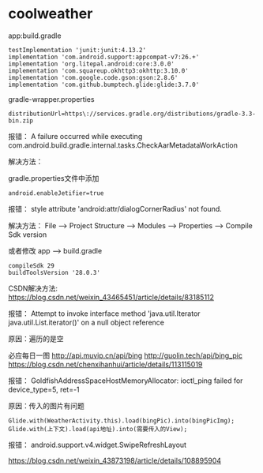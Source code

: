 # coolweather

app:build.gradle
```
testImplementation 'junit:junit:4.13.2'
implementation 'com.android.support:appcompat-v7:26.+'
implementation 'org.litepal.android:core:3.0.0'
implementation 'com.squareup.okhttp3:okhttp:3.10.0'
implementation 'com.google.code.gson:gson:2.8.6'
implementation 'com.github.bumptech.glide:glide:3.7.0'
```

gradle-wrapper.properties
``` 
distributionUrl=https\://services.gradle.org/distributions/gradle-3.3-bin.zip
```

报错：
A failure occurred while executing com.android.build.gradle.internal.tasks.CheckAarMetadataWorkAction

解决方法：

gradle.properties文件中添加
```
android.enableJetifier=true
```

报错：
style attribute 'android:attr/dialogCornerRadius' not found.

解决方法：
File --> Project Structure --> Modules --> Properties --> Compile Sdk version

或者修改 app --> build.gradle
```
compileSdk 29
buildToolsVersion '28.0.3'
```

CSDN解决方法:
https://blog.csdn.net/weixin_43465451/article/details/83185112

报错：
Attempt to invoke interface method 'java.util.Iterator java.util.List.iterator()' on a null object reference

原因：遍历的是空

必应每日一图
http://api.muvip.cn/api/bing
http://guolin.tech/api/bing_pic
https://blog.csdn.net/chenxihanhui/article/details/113115019

报错：
GoldfishAddressSpaceHostMemoryAllocator: ioctl_ping failed for device_type=5, ret=-1

原因：传入的图片有问题
```
Glide.with(WeatherActivity.this).load(bingPic).into(bingPicImg);
Glide.with(上下文).load(api地址).into(需要传入的View);
```

报错：
android.support.v4.widget.SwipeRefreshLayout

https://blog.csdn.net/weixin_43873198/article/details/108895904
